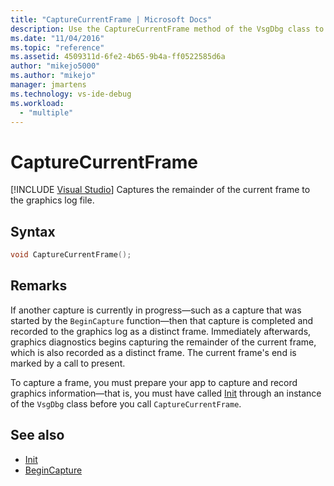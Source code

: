 ```yaml
---
title: "CaptureCurrentFrame | Microsoft Docs"
description: Use the CaptureCurrentFrame method of the VsgDbg class to capture the remainder of the current frame to the graphics log file.
ms.date: "11/04/2016"
ms.topic: "reference"
ms.assetid: 4509311d-6fe2-4b65-9b4a-ff0522585d6a
author: "mikejo5000"
ms.author: "mikejo"
manager: jmartens
ms.technology: vs-ide-debug
ms.workload:
  - "multiple"
---
```

# CaptureCurrentFrame

 [!INCLUDE [Visual Studio](~/includes/applies-to-version/vs-windows-only.md)]
Captures the remainder of the current frame to the graphics log file.

## Syntax

```C++
void CaptureCurrentFrame();
```

## Remarks
 If another capture is currently in progress—such as a capture that was started by the `BeginCapture` function—then that capture is completed and recorded to the graphics log as a distinct frame. Immediately afterwards, graphics diagnostics begins capturing the remainder of the current frame, which is also recorded as a distinct frame. The current frame's end is marked by a call to present.

 To capture a frame, you must prepare your app to capture and record graphics information—that is, you must have called [Init](init.md) through an instance of the `VsgDbg` class before you call `CaptureCurrentFrame`.

## See also
- [Init](init.md)
- [BeginCapture](begincapture.md)